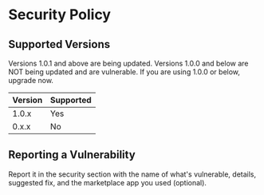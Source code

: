 # Security Policy

## Supported Versions
Versions 1.0.1 and above are being updated.
Versions 1.0.0 and below are NOT being updated and are vulnerable. If you are using 1.0.0 or below, upgrade now.

| Version | Supported          |
| ------- | ------------------ |
| 1.0.x  | Yes |
| 0.x.x  | No               |


## Reporting a Vulnerability

Report it in the security section with the name of what's vulnerable, details, suggested fix, and the marketplace app you used (optional).
